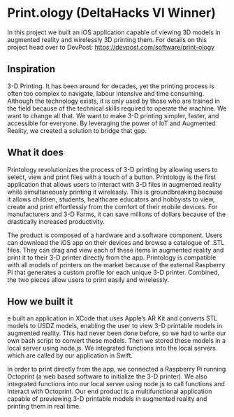 # Print.ology (DeltaHacks VI Winner)
In this project we built an iOS application capable of viewing 3D models in augmented reality and wirelessly 3D printing them. For details on this project head over to DevPost: https://devpost.com/software/print-ology
## Inspiration
3-D Printing. It has been around for decades, yet the printing process is often too complex to navigate, labour intensive and time consuming. Although the technology exists, it is only used by those who are trained in the field because of the technical skills required to operate the machine. We want to change all that. We want to make 3-D printing simpler, faster, and accessible for everyone. By leveraging the power of IoT and Augmented Reality, we created a solution to bridge that gap.
## What it does
Printology revolutionizes the process of 3-D printing by allowing users to select, view and print files with a touch of a button. Printology is the first application that allows users to interact with 3-D files in augmented reality while simultaneously printing it wirelessly. This is groundbreaking because it allows children, students, healthcare educators and hobbyists to view, create and print effortlessly from the comfort of their mobile devices. For manufacturers and 3-D Farms, it can save millions of dollars because of the drastically increased productivity.

The product is composed of a hardware and a software component. Users can download the iOS app on their devices and browse a catalogue of .STL files. They can drag and view each of these items in augmented reality and print it to their 3-D printer directly from the app. Printology is compatible with all models of printers on the market because of the external Raspberry Pi that generates a custom profile for each unique 3-D printer. Combined, the two pieces allow users to print easily and wirelessly.

## How we built it
e built an application in XCode that uses Apple’s AR Kit and converts STL models to USDZ models, enabling the user to view 3-D printable models in augmented reality. This had never been done before, so we had to write our own bash script to convert these models. Then we stored these models in a local server using node.js. We integrated functions into the local servers which are called by our application in Swift.

In order to print directly from the app, we connected a Raspberry Pi running Octoprint (a web based software to initialize the 3-D printer). We also integrated functions into our local server using node.js to call functions and interact with Octoprint. Our end product is a multifunctional application capable of previewing 3-D printable models in augmented reality and printing them in real time.
